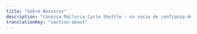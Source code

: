 ```yaml
---
title: "Sobre Nosotros"
description: "Conozca Mallorca Cycle Shuttle - su socio de confianza desde 2015 para aventuras ciclistas, rescate de bicicletas y servicios de shuttle en Mallorca."
translationKey: "section-about"
---
```

